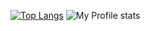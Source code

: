 
[![Top Langs](https://github-readme-stats.vercel.app/api/top-langs/?username=federicomateucci&show_icons=true)](https://github.com/anuraghazra/github-readme-stats)
![My Profile stats](https://github-readme-stats.vercel.app/api?username=federicomateucci&count_private=true&show_icons=true)

